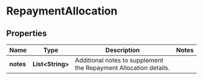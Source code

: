 
# RepaymentAllocation

## Properties
Name | Type | Description | Notes
------------ | ------------- | ------------- | -------------
**notes** | **List&lt;String&gt;** | Additional notes to supplement the Repayment Allocation details. | 



